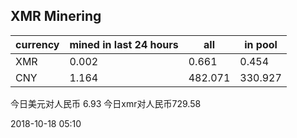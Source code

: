 ## XMR Minering

|currency|mined in last 24 hours|all|in pool|
|---|---|---|---|
|XMR|0.002|0.661|0.454|
|CNY|1.164|482.071|330.927|

今日美元对人民币 6.93	今日xmr对人民币729.58


2018-10-18 05:10